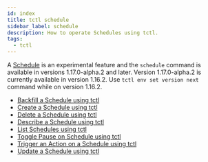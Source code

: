 ```yaml
---
id: index
title: tctl schedule
sidebar_label: schedule
description: How to operate Schedules using tctl.
tags:
  - tctl
---
```


A [Schedule](/concepts/what-is-a-schedule) is an experimental feature and the `schedule` command is available in versions 1.17.0-alpha.2 and later.
Version 1.17.0-alpha.2 is currently available in version 1.16.2.
Use `tctl env set version next` command while on version 1.16.2.

- [Backfill a Schedule using tctl](/tctl-v1/schedule/backfill)
- [Create a Schedule using tctl](/tctl-v1/schedule/create)
- [Delete a Schedule using tctl](/tctl-v1/schedule/delete)
- [Describe a Schedule using tctl](/tctl-v1/schedule/describe)
- [List Schedules using tctl](/tctl-v1/schedule/list)
- [Toggle Pause on Schedule using tctl](/tctl-v1/schedule/toggle)
- [Trigger an Action on a Schedule using tctl](/tctl-v1/schedule/trigger)
- [Update a Schedule using tctl](/tctl-v1/schedule/update)
